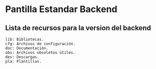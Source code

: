 # Pantilla Estandar Backend

## Lista de recursos para la version del backend

    lib: Bibliotecas.
    cfg: Archivos de configuración.
    doc: Documentación.
    obs: Archivos obsoletos útiles.
    des: Descargas.
    pla: Plantillas.
